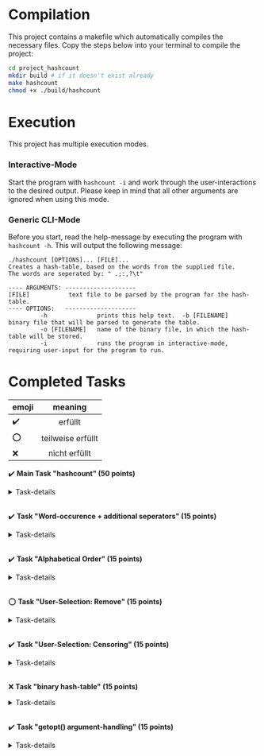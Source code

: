 # Compilation

This project contains a makefile which automatically compiles the necessary files.
Copy the steps below into your terminal to compile the project:

```bash
cd project_hashcount
mkdir build # if it doesn't exist already
make hashcount
chmod +x ./build/hashcount
```

# Execution

This project has multiple execution modes.

### Interactive-Mode

Start the program with `hashcount -i` and work through the user-interactions to the desired output.
Please keep in mind that all other arguments are ignored when using this mode.

### Generic CLI-Mode

Before you start, read the help-message by executing the program with `hashcount -h`.
This will output the following message:
```
./hashcount [OPTIONS]... [FILE]...
Creates a hash-table, based on the words from the supplied file.
The words are seperated by: " .;:,?\t"

---- ARGUMENTS: --------------------
[FILE]           text file to be parsed by the program for the hash-table.
---- OPTIONS:   --------------------
         -h              prints this help text.  -b [FILENAME]   binary file that will be parsed to generate the table.
         -o [FILENAME]   name of the binary file, in which the hash-table will be stored.
         -i              runs the program in interactive-mode, requiring user-input for the program to run.
```

# Completed Tasks

| emoji                 | meaning           |
| -------------         |:-------------:    |
| :heavy_check_mark:    | erfüllt           |
| :o:                   | teilweise erfüllt |
| :x:                   | nicht erfüllt     |

:heavy_check_mark: **Main Task "hashcount" (50 points)**
<details>
<summary> Task-details </summary>

  * Open a text file and read the text row by row.
  * Separate words by these characters:
    * Space ( )
    * Dot (.)
    * new line (\n)
  * Store the values in a hashtable using dynamic linked lists.
  * Use the sum of character values as value to be hashed. E.g. Cat = (67+97+116) % 23
  * Words shall be stored in dynamically allocated memory
  * Select a good spreading hash value
  * Print out the hash in a readable way. E.g. max 10 words per row.
</details>
<br>

:heavy_check_mark: **Task "Word-occurence + additional seperators" (15 points)**
<details>
<summary> Task-details </summary>

  * The occurrence of words shall be counted instead of multiple entries in the list. (see example output)
  * Add additional word separators:
  ** semicolon (;)
  ** colon (:)
  ** comma (,)
  ** question mark (?)
  ** tab (\t)
</details>
<br>

:heavy_check_mark: **Task "Alphabetical Order" (15 points)**
<details>
<summary> Task-details </summary>

  * The lists shall always retain alphabetic order.
</details>
<br>

:o: **Task "User-Selection: Remove" (15 points)**
<details>
<summary> Task-details </summary>

  * Give the user a choice to select one bucket to output separately.
Print out the entries in the Bucket.
  * Let the user select one or more buckets and remove all words from the text which do not match to these selected buckets and write it to a new text file.  
</details>
<br>

:heavy_check_mark: **Task "User-Selection: Censoring" (15 points)**
<details>
<summary> Task-details </summary>

  * Let the user select one or more buckets and censor all words from the text which match to these selected buckets and write it to a new text file.  
  * All word separators shall be copied to the new file in the correct places.
</details>
<br>
  
:x: **Task "binary hash-table" (15 points)**
<details>
<summary> Task-details </summary>

  * Store the hash in a **binary** file
  * Read and populate the hash from a file and append/count new words into it when the user wants to do this.
</details>
<br>

:heavy_check_mark: **Task "getopt() argument-handling" (15 points)**
<details>
<summary> Task-details </summary>

  * The program arguments are handled by `getopt(3)`.
</details>
<br>